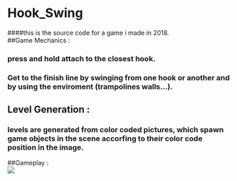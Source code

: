 # Hook_Swing <br/>
####this is the source code for a game i made in 2018.<br/>
##Game Mechanics :<br/>
### press and hold attach to the closest hook.
### Get to the finish line by swinging from one hook or another and by using the enviroment (trampolines walls...).<br/>

## Level Generation :<br/>
### levels are generated from color coded pictures, which spawn game objects in the scene accorfing to their color code position in the image.<br/>
##Gameplay :<br/>
<img src="https://github.com/haitamgrissen/Hook_Swing/blob/main/gameplay.gif"/>
